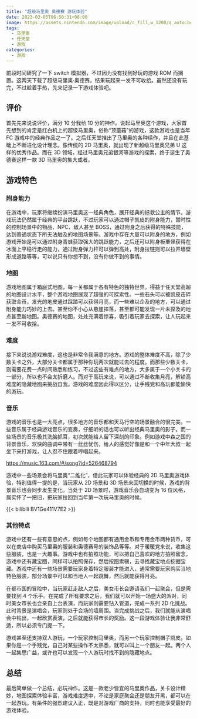 ```yaml
---
title: "超级马里奥 奥德赛 游玩体验"
date: 2023-03-05T06:50:31+08:00
image: https://assets.nintendo.com/image/upload/c_fill,w_1200/q_auto:best/f_auto/dpr_2.0/ncom/software/switch/70010000001130/c42553b4fd0312c31e70ec7468c6c9bccd739f340152925b9600631f2d29f8b5
tags:
  - 马里奥
  - 任天堂
  - 游戏
categories:
  - 游戏
---
```


前段时间研究了一下 switch 模拟器，不过因为没有找到好玩的游戏 ROM 而搁置。这两天下载了超级马里奥·奥德赛，结果玩起来一发不可收拾。虽然还没有玩完，不过趁着手热，先来记录一下游戏体验吧。

## 评价

首先先来说说评价，满分 10 分我给 10 分的神作。说起马里奥这个游戏，大家首先想到的肯定是红白机上的超级马里奥，俗称“顶蘑菇”的游戏，这款游戏也是当年 FC 游戏中的经典作品之一了。之后任天堂推出了马里奥的各种续作，并且在此基础上不断进化设计理念。像传统的 2D 马里奥，就出现了新超级马里奥兄弟 U 这样的优秀作品。而在 3D 领域，经过马里奥兄弟银河等游戏的探索，终于诞生了奥德赛这样一款 3D 马里奥的集大成者。

## 游戏特色

### 附身能力

在游戏中，玩家将继续扮演马里奥这一经典角色，展开经典的拯救公主的情节。游戏玩法仍然属于经典的平台跳跃，不过玩家可以通过帽子凯皮的附身能力，暂时性的控制场景中的物品、NPC、敌人甚至 BOSS，通过附身之后获得的特殊技能，达到普通状态下所无法触及的地图场景等。游戏中存在大量可以附身的地方，例如游戏开始是可以通过附身青蛙获取强大的跳跃能力，之后还可以附身板栗怪获得在冰面上平稳行走的能力，通过附身弹力杆可以弹到高处，附身拉链则可以拉开墙壁形成道路等等，可以说只有你想不到，没有你做不到的事情。

### 地图

游戏地图属于箱庭式地图，每一关都属于各有特色的独特世界。得益于任天堂高超的地图设计水平，整个游戏地图展现了超强的可探索性。一些石头可以被凯皮击碎获取金币，发光的地皮通过踩踏可以获得月亮，而一些难以企及的地方，可以通过附身能力巧妙的上去。甚至你不小心从悬崖摔落，甚至都可能发现一片未探及的地点甚至新地图。奥德赛的地图，处处充满着惊喜，吸引着玩家去探索，让人玩起来一发不可收拾。

### 难度

接下来说说游戏难度，这也是非常令我满意的地方。游戏的整体难度不高，除了少数关卡之外，大部分关卡都属于那种你玩两次就能过去的程度。而那些少数关卡，则需要花费一点时间熟悉和练习，不过这些有难点的地方，大多属于一个小关卡的一部分，所以也不会太折磨人。而对于高玩来说，可以通过不断收集月亮，解锁高难度的隐藏地图来挑战自我。游戏的难度因此得以区分，让手残党和高玩都能愉快的游玩。

### 音乐

游戏的音乐也是一大亮点，很多地方的音乐都和天马行空的场景融合的很完美。一些音乐属于经典游戏音乐的变奏，仔细听的话也可以听出经典马里奥的影子。而一些场景的音乐极其洗脑抓耳，初次就能给人留下深刻的印象。例如游戏中森之国的背景音乐，欢快的曲调中带有一丝丝忧伤，给人的感觉好像是和一个中年大叔一起坐下来打游戏，让人忍不住跟着哼唱起来。

<https://music.163.com/#/song?id=526468794>

游戏中一些场景会将马里奥“二维化”，借此玩家可以体验经典的 2D 马里奥游戏体验，特别值得一提的是，当玩家从 2D 场景和 3D 场景来回切换的时候，游戏的背景音乐也会同步发生变化。当处于 2D 场景时，游戏音乐会自动变为 16 位风格，属实怀了一把旧，把玩家拉回到当年第一次玩马里奥的时候。

{{< bilibili BV1Ge411V7E2 >}}

### 其他特点

游戏中还有一些有意思的点，例如每个地图都有通用金币和专用金币两种货币，可以在商店中购买马里奥的服装和奥德赛号的装饰品等等。对于暖暖党来说，收集这些服装，也是一大趣事。游戏中也有拍照功能，可以把自己喜欢的地方拍照留念，游戏中还有藏宝图，同样可以拍照保存，然后按图索骥，去寻找藏宝地点挖掘宝藏。游戏中还有一些场景需要玩家身着特定服装才能进入，通常需要玩家购买当地特色服装，部分场景中可以和当地人一起跳舞，然后就能获得月亮。

在都市国的冒险中，当玩家赶走敌人之后，美女市长会邀请我们一起聚会，但是需要找到 4 个乐手。在完成了所有要求之后，我们就可以开始一场盛大的派对，同时美女市长也会亲自上台表演，而玩家则需要钻入管道，完成一系列 2D 化挑战。此时背景是演唱会，玩家则处于会场的墙周围。当完成挑战之后，我们就能从演唱会中钻出，一起欣赏表演，之后就能获得市长的奖励。这一段游戏体验让我非常舒适，所以必须专门提一下。

游戏甚至还支持双人游玩，一个玩家控制马里奥，而另一个玩家控制帽子凯皮。如果你是一个手残党，自己对某些操作不太熟悉，就可以叫上一个朋友一起。两个人一起集思广益，或许也可以发现一个人游玩时找不到的隐藏地点。

## 总结

最后简单做一个总结，必玩神作。这是一款老少皆宜的马里奥作品，关卡设计精妙，地图探索体验丰富，游戏难度适中，不论是家庭聚会还是朋友开黑，都可以在一起游玩。有条件的强烈建议入正，既是对游戏厂商的支持，同时也能享受最好的游戏体验。

